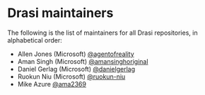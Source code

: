 # Drasi maintainers
The following is the list of maintainers for all Drasi repositories, in alphabetical order:
* Allen Jones (Microsoft) [@agentofreality](https://github.com/agentofreality)
* Aman Singh (Microsoft) [@amansinghoriginal](https://github.com/amansinghoriginal)
* Daniel Gerlag (Microsoft) [@danielgerlag](https://github.com/danielgerlag)
* Ruokun Niu (Microsoft) [@ruokun-niu](https://github.com/ruokun-niu)
* Mike Azure [@ama2369](https://github.com/ama2369)
